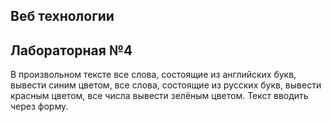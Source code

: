 ## Веб технологии
## Лабораторная №4

В произвольном тексте все слова, состоящие из английских букв, вывести синим цветом, все слова, состоящие из русских букв, вывести красным цветом, все числа вывести зелёным цветом. Текст вводить через форму.
